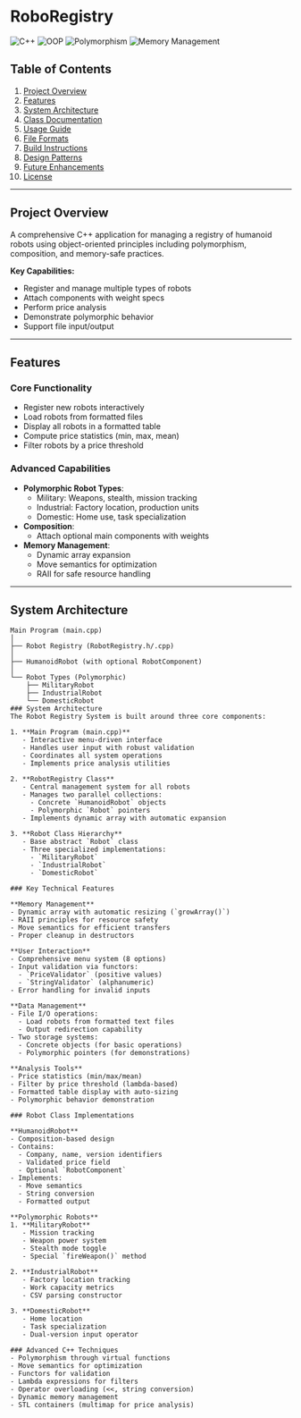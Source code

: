 # RoboRegistry
![C++](https://img.shields.io/badge/C++-17-blue.svg)
![OOP](https://img.shields.io/badge/Object_Oriented-Design-blueviolet.svg)
![Polymorphism](https://img.shields.io/badge/Polymorphism-Supported-success.svg)
![Memory Management](https://img.shields.io/badge/Memory-Safe-orange.svg)
## Table of Contents
1. [Project Overview](#project-overview)
2. [Features](#features)
3. [System Architecture](#system-architecture)
4. [Class Documentation](#class-documentation)
5. [Usage Guide](#usage-guide)
6. [File Formats](#file-formats)
7. [Build Instructions](#build-instructions)
8. [Design Patterns](#design-patterns)
9. [Future Enhancements](#future-enhancements)
10. [License](#license)

---

## Project Overview

A comprehensive C++ application for managing a registry of humanoid robots using object-oriented principles including polymorphism, composition, and memory-safe practices.

**Key Capabilities:**
- Register and manage multiple types of robots
- Attach components with weight specs
- Perform price analysis
- Demonstrate polymorphic behavior
- Support file input/output

---

## Features

### Core Functionality
- Register new robots interactively
- Load robots from formatted files
- Display all robots in a formatted table
- Compute price statistics (min, max, mean)
- Filter robots by a price threshold

### Advanced Capabilities
- **Polymorphic Robot Types**:
  - Military: Weapons, stealth, mission tracking
  - Industrial: Factory location, production units
  - Domestic: Home use, task specialization
- **Composition**:
  - Attach optional main components with weights
- **Memory Management**:
  - Dynamic array expansion
  - Move semantics for optimization
  - RAII for safe resource handling

---

## System Architecture

```plaintext
Main Program (main.cpp)
│
├── Robot Registry (RobotRegistry.h/.cpp)
│
├── HumanoidRobot (with optional RobotComponent)
│
└── Robot Types (Polymorphic)
    ├── MilitaryRobot
    ├── IndustrialRobot
    └── DomesticRobot
### System Architecture
The Robot Registry System is built around three core components:

1. **Main Program (main.cpp)**
   - Interactive menu-driven interface
   - Handles user input with robust validation
   - Coordinates all system operations
   - Implements price analysis utilities

2. **RobotRegistry Class**
   - Central management system for all robots
   - Manages two parallel collections:
     - Concrete `HumanoidRobot` objects
     - Polymorphic `Robot` pointers
   - Implements dynamic array with automatic expansion

3. **Robot Class Hierarchy**
   - Base abstract `Robot` class
   - Three specialized implementations:
     - `MilitaryRobot`
     - `IndustrialRobot` 
     - `DomesticRobot`

### Key Technical Features

**Memory Management**
- Dynamic array with automatic resizing (`growArray()`)
- RAII principles for resource safety
- Move semantics for efficient transfers
- Proper cleanup in destructors

**User Interaction**
- Comprehensive menu system (8 options)
- Input validation via functors:
  - `PriceValidator` (positive values)
  - `StringValidator` (alphanumeric)
- Error handling for invalid inputs

**Data Management**
- File I/O operations:
  - Load robots from formatted text files
  - Output redirection capability
- Two storage systems:
  - Concrete objects (for basic operations)
  - Polymorphic pointers (for demonstrations)

**Analysis Tools**
- Price statistics (min/max/mean)
- Filter by price threshold (lambda-based)
- Formatted table display with auto-sizing
- Polymorphic behavior demonstration

### Robot Class Implementations

**HumanoidRobot**
- Composition-based design
- Contains:
  - Company, name, version identifiers
  - Validated price field
  - Optional `RobotComponent`
- Implements:
  - Move semantics
  - String conversion
  - Formatted output

**Polymorphic Robots**
1. **MilitaryRobot**
   - Mission tracking
   - Weapon power system
   - Stealth mode toggle
   - Special `fireWeapon()` method

2. **IndustrialRobot**  
   - Factory location tracking
   - Work capacity metrics
   - CSV parsing constructor

3. **DomesticRobot**
   - Home location
   - Task specialization
   - Dual-version input operator

### Advanced C++ Techniques
- Polymorphism through virtual functions
- Move semantics for optimization
- Functors for validation
- Lambda expressions for filters
- Operator overloading (<<, string conversion)
- Dynamic memory management
- STL containers (multimap for price analysis)
